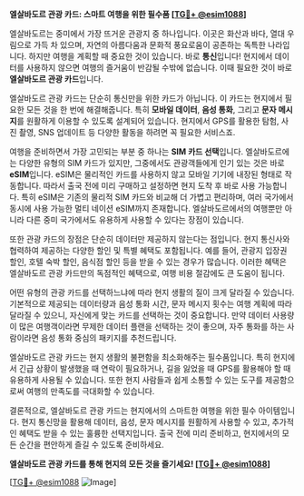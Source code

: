 **엘살바도르 관광 카드: 스마트 여행을 위한 필수품 [[TG💪+ @esim1088](https://t.me/s/esim1088)]**

엘살바도르는 중미에서 가장 뜨거운 관광지 중 하나입니다. 이곳은 화산과 바다, 열대 우림으로 가득 차 있으며, 자연의 아름다움과 문화적 풍요로움이 공존하는 독특한 나라입니다. 하지만 여행을 계획할 때 중요한 것이 있습니다. 바로 **통신**입니다! 현지에서 데이터를 사용하지 않으면 여행의 즐거움이 반감될 수밖에 없습니다. 이때 필요한 것이 바로 **엘살바도르 관광 카드**입니다.

엘살바도르 관광 카드는 단순히 통신만을 위한 카드가 아닙니다. 이 카드는 현지에서 필요한 모든 것을 한 번에 해결해줍니다. 특히 **모바일 데이터**, **음성 통화**, 그리고 **문자 메시지**를 원활하게 이용할 수 있도록 설계되어 있습니다. 현지에서 GPS를 활용한 탐험, 사진 촬영, SNS 업데이트 등 다양한 활동을 하려면 꼭 필요한 서비스죠. 

여행을 준비하면서 가장 고민되는 부분 중 하나는 **SIM 카드 선택**입니다. 엘살바도르에는 다양한 유형의 SIM 카드가 있지만, 그중에서도 관광객들에게 인기 있는 것은 바로 **eSIM**입니다. eSIM은 물리적인 카드를 사용하지 않고 모바일 기기에 내장된 형태로 작동합니다. 따라서 출국 전에 미리 구매하고 설정하면 현지 도착 후 바로 사용 가능합니다. 특히 eSIM은 기존의 물리적 SIM 카드와 비교해 더 가볍고 편리하며, 여러 국가에서 동시에 사용 가능한 멀티 네이션 eSIM까지 존재합니다. 엘살바도르에서의 여행뿐만 아니라 다른 중미 국가에서도 유용하게 사용할 수 있다는 장점이 있습니다.

또한 관광 카드의 장점은 단순히 데이터만 제공하지 않는다는 점입니다. 현지 통신사와 협력하여 제공하는 다양한 할인 및 특별 혜택도 포함됩니다. 예를 들어, 관광지 입장권 할인, 호텔 숙박 할인, 음식점 할인 등을 받을 수 있는 경우가 많습니다. 이러한 혜택은 엘살바도르 관광 카드만의 독점적인 혜택으로, 여행 비용 절감에도 큰 도움이 됩니다.

어떤 유형의 관광 카드를 선택하느냐에 따라 현지 생활의 질이 크게 달라질 수 있습니다. 기본적으로 제공되는 데이터량과 음성 통화 시간, 문자 메시지 횟수는 여행 계획에 따라 달라질 수 있으니, 자신에게 맞는 카드를 선택하는 것이 중요합니다. 만약 데이터 사용량이 많은 여행객이라면 무제한 데이터 플랜을 선택하는 것이 좋으며, 자주 통화를 하는 사람이라면 음성 통화 중심의 패키지를 추천드립니다.

엘살바도르 관광 카드는 현지 생활의 불편함을 최소화해주는 필수품입니다. 특히 현지에서 긴급 상황이 발생했을 때 연락이 필요하거나, 길을 잃었을 때 GPS를 활용해야 할 때 유용하게 사용될 수 있습니다. 또한 현지 사람들과 쉽게 소통할 수 있는 도구를 제공함으로써 여행의 만족도를 극대화할 수 있습니다.

결론적으로, 엘살바도르 관광 카드는 현지에서의 스마트한 여행을 위한 필수 아이템입니다. 현지 통신망을 활용해 데이터, 음성, 문자 메시지를 원활하게 사용할 수 있고, 추가적인 혜택도 받을 수 있는 훌륭한 선택지입니다. 출국 전에 미리 준비하고, 현지에서의 모든 순간을 편안하게 즐길 수 있도록 준비하세요.

**엘살바도르 관광 카드를 통해 현지의 모든 것을 즐기세요! [[TG💪+ @esim1088](https://t.me/s/esim1088)]**

[[TG💪+ @esim1088](https://t.me/s/esim1088) ![Image](https://i.postimg.cc/Y0z9fWf4/image.png)]